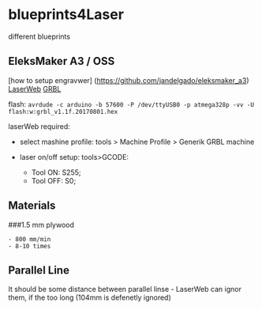 # blueprints4Laser
different blueprints

## EleksMaker A3 / OSS

[how to setup engravwer] (https://github.com/jandelgado/eleksmaker_a3)
[LaserWeb](https://github.com/LaserWeb/LaserWeb4/wiki)
[GRBL](https://github.com/gnea/grbl)

flash: `avrdude -c arduino -b 57600 -P /dev/ttyUSB0 -p atmega328p -vv -U flash:w:grbl_v1.1f.20170801.hex`

laserWeb required:
- select mashine profile: 
 tools > Machine Profile > Generik GRBL machine
 
- laser on/off setup: tools>GCODE:
   - Tool ON: S255;
   - Tool OFF: S0;

## Materials

###1.5 mm plywood

    - 800 mm/min
    - 8-10 times
    
## Parallel Line  

It should be some distance between parallel linse - LaserWeb can ignor them, if the too long (104mm is defenetly ignored)
